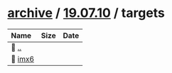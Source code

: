 ---
---

# [archive](/archive/) / [19.07.10](/archive/19.07.10/) / targets


| Name | Size | Date |
|:---|---:|---|
| 📁 [..](../) | | |
| 📁 [imx6](imx6) | | |

